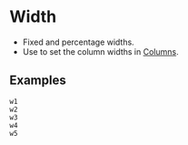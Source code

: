 # Width

- Fixed and percentage widths.
- Use to set the column widths in [Columns](#columns).

## Examples

<div class="pa3 ba b-gray-300 mb4">
    <div class="mb3">
        <div class="h1 bg-gray w1 br b-blue"></div>
        <code class="mt1 clipboard">w1</code>
    </div>
    <div class="mb3">
        <div class="h1 bg-gray w2 br b-blue"></div>
        <code class="mt1 clipboard">w2</code>
    </div>
    <div class="mb3">
        <div class="h1 bg-gray w3 br b-blue"></div>
        <code class="mt1 clipboard">w3</code>
    </div>
    <div class="mb3">
        <div class="h1 bg-gray w4 br b-blue"></div>
        <code class="mt1 clipboard">w4</code>
    </div>
    <div>
        <div class="h1 bg-gray w5 br b-blue"></div>
        <code class="mt1 clipboard">w5</code>
    </div>
</div>